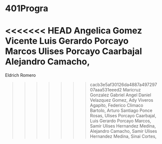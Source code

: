 # 401Progra
<<<<<<< HEAD
Angelica Gomez Vicente
Luis Gerardo Porcayo Marcos
Ulises Porcayo Caarbajal
Alejandro Camacho,
=======
Eldrich Romero
>>>>>>> cacb3e5af30126da4887a49729707aaa531eeed2
Maricruz Gonzalez Gabriel
Angel Daniel Velazquez Gomez,
Ady Viveros Agapito,
Federico Climaco Bartolo,
Arturo Santiago Ponce Rosas,
Ulises Porcayo Caarbajal,
Luis Gerardo Porcayo Marcos,
Samir Ulises Hernandez Medina,
Alejandro Camacho,
Samir Ulises Hernandez Medina,
Sinai Cortes,
